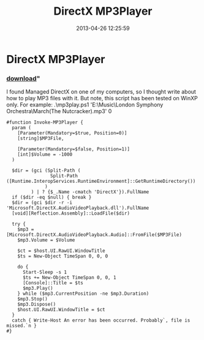 ﻿---
pid:            4134
parent:         0
children:       
poster:         greg zakharov
title:          DirectX MP3Player
date:           2013-04-26 12:25:59
format:         posh
---

# DirectX MP3Player

### [download](4134.ps1)"

I found Managed DirectX on one of my computers, so I thought write about how to play MP3 files with it. But note, this script has been tested on WinXP only. For example:
.\mp3play.ps1 'E:\Music\London Symphony Orchestra\March(The Nutcracker).mp3' 0

```posh
#function Invoke-MP3Player {
  param (
    [Parameter(Mandatory=$true, Position=0)]
    [string]$MP3File,

    [Parameter(Mandatory=$false, Position=1)]
    [int]$Volume = -1000
  )

  $dir = (gci (Split-Path (
                Split-Path ([Runtime.InteropServices.RuntimeEnvironment]::GetRuntimeDirectory())
              )
         ) | ? {$_.Name -cmatch 'DirectX'}).FullName
  if ($dir -eq $null) { break }
  $dir = (gci $dir -r -i 'Microsoft.DirectX.AudioVideoPlayback.dll').FullName
  [void][Reflection.Assembly]::LoadFile($dir)

  try {
    $mp3 = [Microsoft.DirectX.AudioVideoPlayback.Audio]::FromFile($MP3File)
    $mp3.Volume = $Volume

    $ct = $host.UI.RawUI.WindowTitle
    $ts = New-Object TimeSpan 0, 0, 0

    do {
      Start-Sleep -s 1
      $ts += New-Object TimeSpan 0, 0, 1
      [Console]::Title = $ts
      $mp3.Play()
    } while ($mp3.CurrentPosition -ne $mp3.Duration)
    $mp3.Stop()
    $mp3.Dispose()
    $host.UI.RawUI.WindowTitle = $ct
  }
  catch { Write-Host An error has been occurred. Probably`, file is missed.`n }
#}
```
